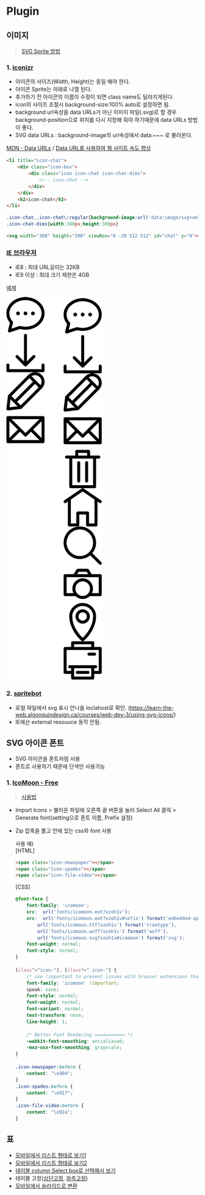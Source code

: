 # Plugin

## 이미지  
> [SVG Sprite 방법](https://a11y.gitbook.io/graphics-aria/svg-graphics/sprites)

### 1. [iconizr](https://iconizr.com/)
* 아이콘의 사이즈(Width, Height)는 동일 해야 한다.
* 아이콘 Sprite는 아래로 나열 된다.
* 추가하기 전 아이콘의 이름이 수정이 되면 class name도 달라지게된다.
* icon의 사이즈 조절시 background-size:100% auto로 설정하면 됨.
* background url속성을 data URLs가 아닌 이미지 파일(.svg)로 할 경우 background-position으로 위치를 다시 지정해 줘야 하기때문에 data URLs 방법이 좋다.
* SVG data URLs : background-image의 url속성에서 data:~~~ 로 불러온다. 

[MDN - Data URLs](https://developer.mozilla.org/ko/docs/Web/HTTP/Basics_of_HTTP/Data_URIs) /
[Data URL를 사용하여 웹 사이트 속도 향상](https://blog.teamtreehouse.com/using-data-uris-speed-website)

```html
<li title="icon-chat">
    <div class="icon-box">
        <div class="icon icon-chat icon-chat-dims">
            <!-- icon-chat -->
        </div>
    </div>
    <h2>icon-chat</h2>
</li>
```
```css
.icon-chat,.icon-chat\:regular{background-image:url('data:image/svg+xml,%3Csvg%20xmlns%3D%22http%3A%2F%2Fwww.w3.org%2F2000%2Fsvg%22%20width%3D%22300%22%20height%3D%22300%22%20viewBox%3D%220%20-20%20512%20512%22%3E%3Cpath%20d%3D%22M256%200C120.55%200%200%2092.375%200%20217.988c0%2045.88%2016.29%2089.32%2047.234%20126.29L20.641%20446.96c-3.946%2015.226%2010.523%2028.934%2025.566%2024.023l135.672-44.28c23.969%206.155%2048.871%209.273%2074.121%209.273%20135.535%200%20256-92.465%20256-217.989C512%2091.391%20390.242%200%20256%200zm0%20395.977c-23.703%200-47.02-3.16-69.293-9.387a20.04%2020.04%200%200%200-11.594.246L68.52%20421.629l20.093-77.578a19.997%2019.997%200%200%200-4.66-18.57C55.2%20294.304%2040%20257.132%2040%20217.987c0-98.144%2096.898-177.992%20216-177.992s216%2079.848%20216%20177.992-96.898%20177.989-216%20177.989zm25-177.993c0%2013.809-11.191%2025-25%2025s-25-11.191-25-25c0-13.804%2011.191-25%2025-25s25%2011.196%2025%2025zm100%200c0%2013.809-11.191%2025-25%2025s-25-11.191-25-25c0-13.804%2011.191-25%2025-25s25%2011.196%2025%2025zm-200%200c0%2013.809-11.191%2025-25%2025s-25-11.191-25-25c0-13.804%2011.191-25%2025-25s25%2011.196%2025%2025zm0%200%22%2F%3E%3C%2Fsvg%3E');background-repeat:no-repeat}
.icon-chat-dims{width:300px;height:300px}
```
```html
<svg width="300" height="300" viewBox="0 -20 512 512" id="chat" y="0"><path d="M256 0C120.55 0 0 92.375 0 217.988c0 45.88 16.29 89.32 47.234 126.29L20.641 446.96c-3.946 15.226 10.523 28.934 25.566 24.023l135.672-44.28c23.969 6.155 48.871 9.273 74.121 9.273 135.535 0 256-92.465 256-217.989C512 91.391 390.242 0 256 0zm0 395.977c-23.703 0-47.02-3.16-69.293-9.387a20.04 20.04 0 0 0-11.594.246L68.52 421.629l20.093-77.578a19.997 19.997 0 0 0-4.66-18.57C55.2 294.304 40 257.132 40 217.987c0-98.144 96.898-177.992 216-177.992s216 79.848 216 177.992-96.898 177.989-216 177.989zm25-177.993c0 13.809-11.191 25-25 25s-25-11.191-25-25c0-13.804 11.191-25 25-25s25 11.196 25 25zm100 0c0 13.809-11.191 25-25 25s-25-11.191-25-25c0-13.804 11.191-25 25-25s25 11.196 25 25zm-200 0c0 13.809-11.191 25-25 25s-25-11.191-25-25c0-13.804 11.191-25 25-25s25 11.196 25 25zm0 0"/></svg>
```

### [IE 브라우저](http://caniuse.com/datauri)  
- IE8 : 최대 URL길이는 32KB
- IE9 이상 : 최대 크기 제한은 4GB  

<!-- [Github HTML Preview](https://htmlpreview.github.io/)   -->
[예제](http://developers.xeogen.com/blythe/responsive/iconizr/iconizr-preview.html)

![이미지](/img/icon_01.png)  

### 2. [spritebot](https://github.com/thomasjbradley/spritebot#download)
* 로컬 파일에서 svg 표시 안나옴 loclahost로 확인. (https://learn-the-web.algonquindesign.ca/courses/web-dev-3/using-svg-icons/)  
* IE에선 external resouuce 동작 안됨.

## SVG 아이콘 폰트
* SVG 아이콘을 폰트처럼 사용  
* 폰트로 사용하기 때문에 단색만 사용가능  

### 1. [IcoMoon - Free](https://icomoon.io/app/#/select)
> [사용법](https://dkdlfhd.blog.me/220912398067)
* Import Icons > 불러온 파일에 오른쪽 끝 버튼을 눌러 Select All 클릭 > Generate font(setting으로 폰트 이름, Prefix 설정)
* Zip 압축을 풀고 안에 있는 css와 font 사용

    사용 예)  
    [HTML]
    ```html
    <span class="icon-newspaper"></span>
    <span class="icon-spades"></span>
    <span class="icon-file-video"></span>
    ```
    [CSS]
    ```css
    @font-face {
        font-family: 'icomoon';
        src:  url('fonts/icomoon.eot?xzoh1v');
        src:  url('fonts/icomoon.eot?xzoh1v#iefix') format('embedded-opentype'),
            url('fonts/icomoon.ttf?xzoh1v') format('truetype'),
            url('fonts/icomoon.woff?xzoh1v') format('woff'),
            url('fonts/icomoon.svg?xzoh1v#icomoon') format('svg');
        font-weight: normal;
        font-style: normal;
    }

    [class^="icon-"], [class*=" icon-"] {
        /* use !important to prevent issues with browser extensions that change fonts */
        font-family: 'icomoon' !important;
        speak: none;
        font-style: normal;
        font-weight: normal;
        font-variant: normal;
        text-transform: none;
        line-height: 1;

        /* Better Font Rendering =========== */
        -webkit-font-smoothing: antialiased;
        -moz-osx-font-smoothing: grayscale;
    }

    .icon-newspaper:before {
        content: "\e904";
    }
    .icon-spades:before {
        content: "\e917";
    }
    .icon-file-video:before {
        content: "\e92a";
    }
    ```

## 표  
* [모바일에서 리스트 형태로 보기1](https://www.jqueryscript.net/demo/Small-Responsive-Table-Plugin-with-jQuery-CSS3-Stacked-Rows/)
* [모바일에서 리스트 형태로 보기2](https://codepen.io/AllThingsSmitty/pen/MyqmdM)
* [테이블 column Select box로 선택해서 보기](http://gergeo.se/RWD-Table-Patterns/)  
* 테이블 고정([상단고정](https://codepen.io/blythe4/pen/qgaBVG/), [좌측고정](https://codepen.io/blythe4/pen/OdRJvb/))
* [모바일에서 슬라이드로 변환](https://medium.com/@andrejsabrickis/responsive-tables-made-simple-4609804ce60b)
